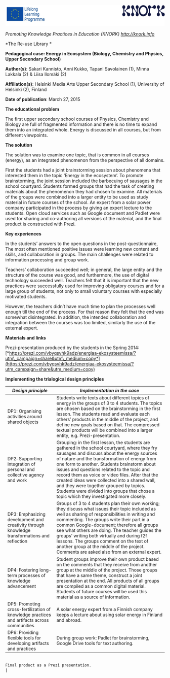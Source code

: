 <img src="images\2ddb20a92b5ae30eb3d84d02a7dd8cf602ec6c17/media/image01.png" width="624" height="65" />

*Promoting Knowledge Practices in Education (KNORK) http://knork.info*

*The Re-use Library *

**Pedagogical case: Energy in Ecosystem (Biology, Chemistry and Physics, Upper Secondary School)**

**Author(s)**: Sakari Kannisto, Anni Kukko, Tapani Savolainen (1), Minna Lakkala (2) & Liisa Ilomäki (2)

**Affiliation(s)**: Helsinki Media Arts Upper Secondary School (1), University of Helsinki (2), Finland

**Date of publication**: March 27, 2015

**The educational problem**

The first upper secondary school courses of Physics, Chemistry and Biology are full of fragmented information and there is no time to expand them into an integrated whole. Energy is discussed in all courses, but from different viewpoints.

**The solution**

The solution was to examine one topic, that is common in all courses (energy), as an integrated phenomenon from the perspective of all domains.

First the students had a joint brainstorming session about phenomena that interested them in the topic ‘Energy in the ecosystem’. To promote brainstorming, the joint session included the barbecuing of sausages in the school courtyard. Students formed groups that had the task of creating materials about the phenomenon they had chosen to examine. All materials of the groups were combined into a larger entity to be used as study material in future courses of the school. An expert from a solar power company participated in the process by giving an expert lecture to the students. Open cloud services such as Google document and Padlet were used for sharing and co-authoring all versions of the material, and the final product is constructed with Prezi.

**Key experiences**

In the students’ answers to the open questions in the post-questionnaire, The most often mentioned positive issues were learning new content and skills, and collaboration in groups. The main challenges were related to information processing and group work.

Teachers’ collaboration succeeded well; in general, the large entity and the structure of the course was good, and furthermore, the use of digital technology succeeded well. Teachers felt that it is important that the new practices were successfully used for improving obligatory courses and for a large group of students, not only to small voluntary courses with especially motivated students.

However, the teachers didn’t have much time to plan the processes well enough till the end of the process. For that reason they felt that the end was somewhat disintegrated. In addition, the intended collaboration and integration between the courses was too limited, similarly the use of the external expert.

**Materials and links**

Prezi-presentation produced by the students in the Spring 2014: [*https://prezi.com/vbyqsvhk9adz/energiaa-ekosysteemissa/?utm\_campaign=share&utm\_medium=copy*](https://prezi.com/vbyqsvhk9adz/energiaa-ekosysteemissa/?utm_campaign=share&utm_medium=copy)

**Implementing the trialogical design principles**

| *Design principle*                                                                           | *Implementation in the case*                                                                                                                                                                                                                                                                                                                                                                                                                                                                                                          |
|----------------------------------------------------------------------------------------------|---------------------------------------------------------------------------------------------------------------------------------------------------------------------------------------------------------------------------------------------------------------------------------------------------------------------------------------------------------------------------------------------------------------------------------------------------------------------------------------------------------------------------------------|
| DP1: Organising activities around shared objects                                             | Students write texts about different topics of energy in the groups of 3 to 4 students. The topics are chosen based on the brainstorming in the first lesson. The students read and evaluate each others’ products in the middle of the project, and define new goals based on that. The compressed textual products will be combined into a larger entity, e.g. Prezi-presentation.                                                                                                                                                  |
| DP2: Supporting integration of personal and collective agency and work                       | Grouping: in the first lesson, the students are gathered in the school courtyard, where they fry sausages and discuss about the energy sources of nature and the transformation of energy from one form to another. Students brainstorm about issues and questions related to the topic and record them as voice or video files. After that the created ideas were collected into a shared wall, and they were together grouped by topics. Students were divided into groups that chose a topic which they investigated more closely. |
| DP3: Emphasizing development and creativity through knowledge transformations and reflection | Groups of 3 to 4 students plan their own working; they discuss what issues their topic included as well as sharing of responsibilities in writing and commenting. The groups write their part in a common Google-document; therefore all groups see what others are doing. The teacher guides the groups’ writing both virtually and during f2f lessons. The groups comment on the text of another group at the middle of the project. Comments are asked also from an external expert.                                               |
| DP4: Fostering long-term processes of knowledge advancement                                  | Student groups improve their own product based on the comments that they receive from another group at the middle of the project. Those groups that have a same theme, construct a joint presentation at the end. All products of all groups are compiled as a common digital material. Students of future courses will be used this material as a source of information.                                                                                                                                                             |
| DP5: Promoting cross-fertilization of knowledge practices and artifacts across communities   | A solar energy expert from a Finnish company keeps a lecture about using solar energy in Finland and abroad.                                                                                                                                                                                                                                                                                                                                                                                                                          |
| DP6: Providing flexible tools for developing artifacts and practices                         | During group work: Padlet for brainstorming, Google Drive tools for text authoring.                                                                                                                                                                                                                                                                                                                                                                                                                                                   
                                                                                                                                                                                                                                                                                                                                                                                                                                                                                                                                                                                                                                       
                                                                                                Final product as a Prezi presentation.                                                                                                                                                                                                                                                                                                                                                                                                                                                                                                 |


